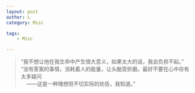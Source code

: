 ```yaml
---
layout: post
author: L
category: Misc

tags:
    - Misc

---
```


> “我不想让他在我生命中产生很大意义，如果太大的话，我会负担不起。”<br>
> “没有答案的事情，消耗着人的能量，让头脑受折磨。最好不要在心中存有太多疑问<br>
&nbsp;&nbsp;&nbsp;&nbsp;——这是一种理想但不切实际的劝告，我知道。”
<br>



